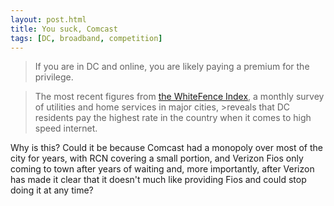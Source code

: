 ```yaml
---
layout: post.html
title: You suck, Comcast
tags: [DC, broadband, competition]
---
```


>If you are in DC and online, you are likely paying a premium for the privilege.

>The most recent figures from [the WhiteFence Index][1], a monthly survey of utilities and home services in major cities, >reveals that DC residents pay the highest rate in the country when it comes to high speed internet.

Why is this? Could it be because Comcast had a monopoly over most of the city for years, with RCN covering a small portion, and Verizon Fios only coming to town after years of waiting and, more importantly, after Verizon has made it clear that it doesn't much like providing Fios and could stop doing it at any time?

   [1]: http://whitefenceindex.com (the WhiteFence Index)
